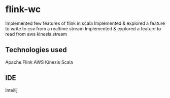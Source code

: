 # flink-wc
Implemented few features of flink in scala 
Implemented & explored  a feature to write to csv from a realtime stream 
Implemented  & explored a feature to read from aws kinesis stream


## Technologies used

Apache Flink
AWS Kinesis
Scala


## IDE

Intellij 

